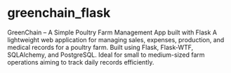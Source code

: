 # greenchain_flask
GreenChain – A Simple Poultry Farm Management App built with Flask A lightweight web application for managing sales, expenses, production, and medical records for a poultry farm. Built using Flask, Flask-WTF, SQLAlchemy, and PostgreSQL. Ideal for small to medium-sized farm operations aiming to track daily records efficiently.
